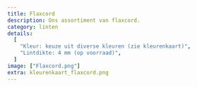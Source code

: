 ```yaml
---
title: Flaxcord
description: Ons assortiment van flaxcord.
category: linten
details:
  [
    "Kleur: keuze uit diverse kleuren (zie kleurenkaart)",
    "Lintdikte: 4 mm (op voorraad)",
  ]
image: ["Flaxcord.png"]
extra: kleurenkaart_flaxcord.png
---
```

